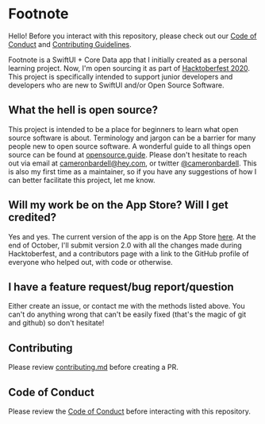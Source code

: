 # Footnote

Hello! Before you interact with this repository, please check out our [Code of Conduct](https://github.com/cambardell/Footnote/blob/master/CODE_OF_CONDUCT.md) and [Contributing Guidelines](https://github.com/cambardell/Footnote/blob/master/contributing.md).

Footnote is a SwiftUI + Core Data app that I initially created as a personal learning project. Now, I'm open sourcing it as part of [Hacktoberfest 2020](https://hacktoberfest.digitalocean.com). This project is specifically intended to support junior developers and developers who are new to SwiftUI and/or Open Source Software. 

## What the hell is open source? 
This project is intended to be a place for beginners to learn what open source software is about. Terminology and jargon can be a barrier for many people new to open source software. A wonderful guide to all things open source can be found at [opensource.guide](https://opensource.guide/). Please don't hesitate to reach out via email at cameronbardell@hey.com, or twitter [@cameronbardell](https://twitter.com/cameronbardell). This is also my first time as a maintainer, so if you have any suggestions of how I can better facilitate this project, let me know. 

## Will my work be on the App Store? Will I get credited? 
Yes and yes. The current version of the app is on the App Store [here](https://apps.apple.com/us/app/id1495437038). At the end of October, I'll submit version 2.0 with all the changes made during Hacktoberfest, and a contributors page with a link to the GitHub profile of everyone who helped out, with code or otherwise. 

## I have a feature request/bug report/question
Either create an issue, or contact me with the methods listed above. You can't do anything wrong that can't be easily fixed (that's the magic of git and github) so don't hesitate!

## Contributing
Please review [contributing.md](https://github.com/cambardell/Footnote/blob/master/contributing.md) before creating a PR. 

## Code of Conduct
Please review the [Code of Conduct](https://github.com/cambardell/Footnote/blob/master/CODE_OF_CONDUCT.md) before interacting with this repository.
